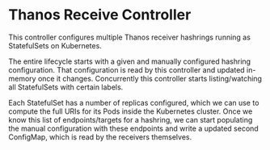 # Thanos Receive Controller

This controller configures multiple Thanos receiver hashrings running as StatefulSets on Kubernetes.  

The entire lifecycle starts with a given and manually configured hashring configuration. 
That configuration is read by this controller and updated in-memory once it changes.
Concurrently this controller starts listing/watching all StatefulSets with certain labels. 

Each StatefulSet has a number of replicas configured, 
which we can use to compute the full URIs for its Pods inside the Kubernetes cluster.
Once we know this list of endpoints/targets for a hashring,
we can start populating the manual configuration with these endpoints and write a updated second ConfigMap,
which is read by the receivers themselves.
